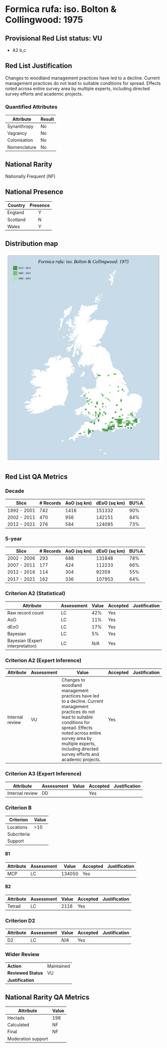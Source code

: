 # Formica rufa: iso. Bolton & Collingwood: 1975

## Provisional Red List status: VU
- A2 b,c

## Red List Justification
Changes to woodland management practices have led to a decline. Current management practices do not lead to suitable conditions for spread. Effects noted across entire survey area by multiple experts, including directed survey efforts and academic projects.
### Quantified Attributes
|Attribute|Result|
|---|---|
|Synanthropy|No|
|Vagrancy|No|
|Colonisation|No|
|Nomenclature|No|


## National Rarity
Nationally Frequent (*NF*)

## National Presence
|Country|Presence
|---|:-:|
|England|Y|
|Scotland|N|
|Wales|Y|


## Distribution map
![](../map/474.svg)

## Red List QA Metrics
### Decade
| Slice | # Records | AoO (sq km) | dEoO (sq km) |BU%A |
|---|---|---|---|---|
|1992 - 2001|742|1416|151332|90%|
|2002 - 2011|470|956|142151|84%|
|2012 - 2021|276|584|124085|73%|
### 5-year
| Slice | # Records | AoO (sq km) | dEoO (sq km) |BU%A |
|---|---|---|---|---|
|2002 - 2006|293|688|131848|78%|
|2007 - 2011|177|424|112233|66%|
|2012 - 2016|114|304|92359|55%|
|2017 - 2021|162|336|107953|64%|
### Criterion A2 (Statistical)
|Attribute|Assessment|Value|Accepted|Justification
|---|---|---|---|---|
|Raw record count|LC|42%|Yes||
|AoO|LC|11%|Yes||
|dEoO|LC|17%|Yes||
|Bayesian|LC|5%|Yes||
|Bayesian (Expert interpretation)|LC|*N/A*|Yes||
### Criterion A2 (Expert Inference)
|Attribute|Assessment|Value|Accepted|Justification
|---|---|---|---|---|
|Internal review|VU|Changes to woodland management practices have led to a decline. Current management practices do not lead to suitable conditions for spread. Effects noted across entire survey area by multiple experts, including directed survey efforts and academic projects.|Yes||
### Criterion A3 (Expert Inference)
|Attribute|Assessment|Value|Accepted|Justification
|---|---|---|---|---|
|Internal review|DD||Yes||
### Criterion B
|Criterion| Value|
|---|---|
|Locations|>10|
|Subcriteria||
|Support||
#### B1
|Attribute|Assessment|Value|Accepted|Justification
|---|---|---|---|---|
|MCP|LC|134050|Yes||
#### B2
|Attribute|Assessment|Value|Accepted|Justification
|---|---|---|---|---|
|Tetrad|LC|2116|Yes||
### Criterion D2
|Attribute|Assessment|Value|Accepted|Justification
|---|---|---|---|---|
|D2|LC|*N/A*|Yes||
### Wider Review
|  |  |
|---|---|
|**Action**|Maintained|
|**Reviewed Status**|VU|
|**Justification**||


## National Rarity QA Metrics
|Attribute|Value|
|---|---|
|Hectads|198|
|Calculated|NF|
|Final|NF|
|Moderation support||



